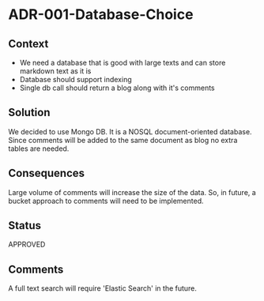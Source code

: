 # ADR-001-Database-Choice

## Context

- We need a database that is good with large texts and can store markdown text as it is
- Database should support indexing
- Single db call should return a blog along with it's comments

## Solution

We decided to use Mongo DB. It is a NOSQL document-oriented database. Since comments will be added to the same document as blog no extra tables are needed.

## Consequences

Large volume of comments will increase the size of the data. So, in future, a bucket approach to comments will need to be implemented.

## Status

APPROVED

## Comments

A full text search will require 'Elastic Search' in the future.
